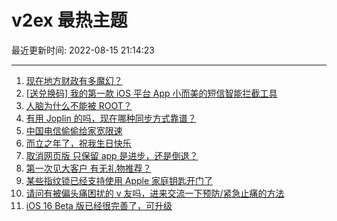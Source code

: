 # v2ex 最热主题

最近更新时间: 2022-08-15 21:14:23

--- 
1. [现在地方财政有多魔幻？](https://www.v2ex.com/t/872860) 
2. [[送兑换码] 我的第一款 iOS 平台 App 小而美的短信智能拦截工具](https://www.v2ex.com/t/872853) 
3. [人脑为什么不能被 ROOT？](https://www.v2ex.com/t/872896) 
4. [有用 Joplin 的吗，现在哪种同步方式靠谱？](https://www.v2ex.com/t/872855) 
5. [中国电信偷偷给家宽限速](https://www.v2ex.com/t/872856) 
6. [而立之年了，祝我生日快乐](https://www.v2ex.com/t/872884) 
7. [取消网页版 只保留 app 是进步，还是倒退？](https://www.v2ex.com/t/872844) 
8. [第一次见大客户 有无礼物推荐？](https://www.v2ex.com/t/872929) 
9. [某些指纹锁已经支持使用 Apple 家庭钥匙开门了](https://www.v2ex.com/t/872859) 
10. [请问有被偏头痛困扰的 v 友吗，进来交流一下预防/紧急止痛的方法](https://www.v2ex.com/t/872934) 
11. [iOS 16 Beta 版已经很完善了，可升级](https://www.v2ex.com/t/872912) 
